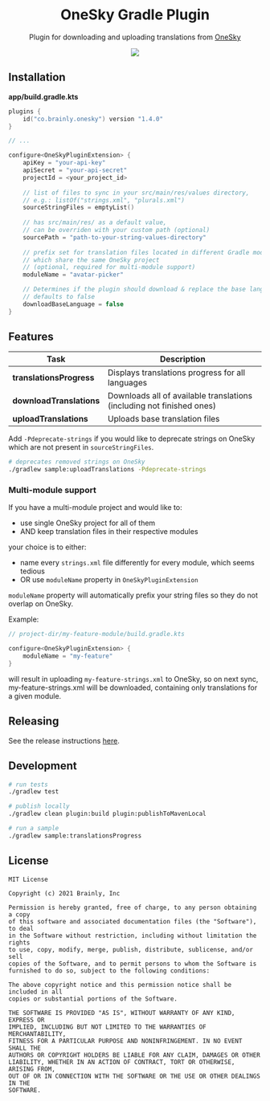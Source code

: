 <h1 align="center">OneSky Gradle Plugin</h1>
<p align="center">
Plugin for downloading and uploading translations from <a href="https://www.oneskyapp.com/">OneSky</a>
</p>

<p align="center">
    <img src="https://img.shields.io/badge/version-1.3.0-blue.svg">
</p>

## Installation

**app/build.gradle.kts**
```kotlin
plugins {
    id("co.brainly.onesky") version "1.4.0"
}

// ...

configure<OneSkyPluginExtension> {
    apiKey = "your-api-key"
    apiSecret = "your-api-secret"
    projectId = <your_project_id>
    
    // list of files to sync in your src/main/res/values directory, 
    // e.g.: listOf("strings.xml", "plurals.xml")
    sourceStringFiles = emptyList()
    
    // has src/main/res/ as a default value,    
    // can be overriden with your custom path (optional)
    sourcePath = "path-to-your-string-values-directory"
    
    // prefix set for translation files located in different Gradle modules
    // which share the same OneSky project
    // (optional, required for multi-module support)
    moduleName = "avatar-picker"

    // Determines if the plugin should download & replace the base language or not.
    // defaults to false
    downloadBaseLanguage = false
}
```

## Features

| Task                     | Description                                                           |
|--------------------------|-----------------------------------------------------------------------|
| **translationsProgress** | Displays translations progress for all languages                      |
| **downloadTranslations** | Downloads all of available translations (including not finished ones) |
| **uploadTranslations**   | Uploads base translation files                                        |

Add `-Pdeprecate-strings` if you would like to deprecate strings on OneSky which are not present in `sourceStringFiles`.

```bash
# deprecates removed strings on OneSky
./gradlew sample:uploadTranslations -Pdeprecate-strings
```

### Multi-module support

If you have a multi-module project and would like to:
- use single OneSky project for all of them
- AND keep translation files in their respective modules

your choice is to either:
- name every `strings.xml` file differently for every module, which seems tedious
- OR use `moduleName` property in `OneSkyPluginExtension`

`moduleName` property will automatically prefix your string files so they do not overlap on OneSky.

Example:
```kotlin
// project-dir/my-feature-module/build.gradle.kts

configure<OneSkyPluginExtension> {
    moduleName = "my-feature"
}
```
will result in uploading `my-feature-strings.xml` to OneSky, so on next sync, my-feature-strings.xml will be downloaded, containing only translations for a given module.

## Releasing

See the release instructions [here](HOW_TO_RELEASE.md).

## Development

```bash
# run tests
./gradlew test

# publish locally
./gradlew clean plugin:build plugin:publishToMavenLocal

# run a sample
./gradlew sample:translationsProgress
```

## License

```
MIT License

Copyright (c) 2021 Brainly, Inc

Permission is hereby granted, free of charge, to any person obtaining a copy
of this software and associated documentation files (the "Software"), to deal
in the Software without restriction, including without limitation the rights
to use, copy, modify, merge, publish, distribute, sublicense, and/or sell
copies of the Software, and to permit persons to whom the Software is
furnished to do so, subject to the following conditions:

The above copyright notice and this permission notice shall be included in all
copies or substantial portions of the Software.

THE SOFTWARE IS PROVIDED "AS IS", WITHOUT WARRANTY OF ANY KIND, EXPRESS OR
IMPLIED, INCLUDING BUT NOT LIMITED TO THE WARRANTIES OF MERCHANTABILITY,
FITNESS FOR A PARTICULAR PURPOSE AND NONINFRINGEMENT. IN NO EVENT SHALL THE
AUTHORS OR COPYRIGHT HOLDERS BE LIABLE FOR ANY CLAIM, DAMAGES OR OTHER
LIABILITY, WHETHER IN AN ACTION OF CONTRACT, TORT OR OTHERWISE, ARISING FROM,
OUT OF OR IN CONNECTION WITH THE SOFTWARE OR THE USE OR OTHER DEALINGS IN THE
SOFTWARE.
```
